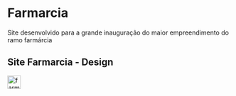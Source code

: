 # Farmarcia
Site desenvolvido para a grande inauguração do maior empreendimento do ramo farmárcia

## Site Farmarcia - Design

<img src="![farmarcia](https://github.com/user-attachments/assets/ab56b5cc-77ce-4969-8764-d4775e08d2ac)
" height="30" alt="farmarcia imagem"  />
